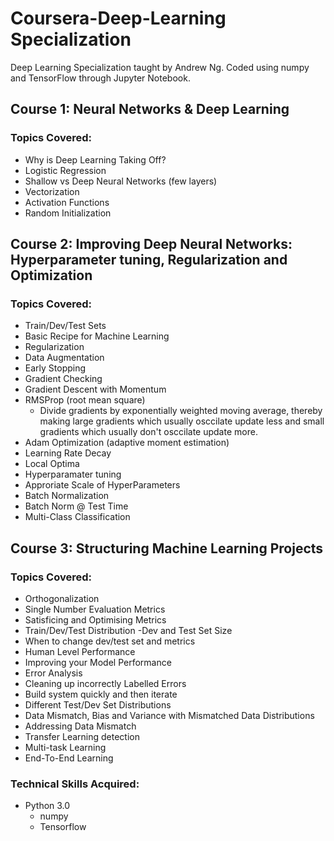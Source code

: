# Coursera-Deep-Learning Specialization
Deep Learning Specialization taught by Andrew Ng.
Coded using numpy and TensorFlow through Jupyter Notebook.
## Course 1: Neural Networks & Deep Learning
### Topics Covered:
- Why is Deep Learning Taking Off?
- Logistic Regression
- Shallow vs Deep Neural Networks (few layers)
- Vectorization
- Activation Functions
- Random Initialization

## Course 2: Improving Deep Neural Networks: Hyperparameter tuning, Regularization and Optimization
### Topics Covered:
- Train/Dev/Test Sets
- Basic Recipe for Machine Learning
- Regularization
- Data Augmentation
- Early Stopping
- Gradient Checking
- Gradient Descent with Momentum
- RMSProp (root mean square)
	- Divide gradients by exponentially weighted moving average, thereby making large gradients which usually osccilate update less and small gradients which usually don't osccilate update more.
- Adam Optimization (adaptive moment estimation)
- Learning Rate Decay
- Local Optima
- Hyperparamater tuning
- Approriate Scale of HyperParameters
- Batch Normalization
- Batch Norm @ Test Time
- Multi-Class Classification

## Course 3: Structuring Machine Learning Projects
### Topics Covered:
- Orthogonalization
- Single Number Evaluation Metrics
- Satisficing and Optimising Metrics
- Train/Dev/Test Distribution
-Dev and Test Set Size
- When to change dev/test set and metrics
- Human Level Performance
- Improving your Model Performance
- Error Analysis
- Cleaning up incorrectly Labelled Errors
- Build system quickly and then iterate
- Different Test/Dev Set Distributions
- Data Mismatch, Bias and Variance with Mismatched Data Distributions
- Addressing Data Mismatch
- Transfer Learning detection
- Multi-task Learning
- End-To-End Learning

### Technical Skills Acquired:
- Python 3.0
  - numpy
  - Tensorflow
